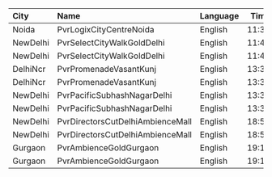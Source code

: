 | City     | Name                             | Language |  Time | Type             |  Price | Capacity | Booked |
| :------- | :------------------------------- | :------- | ----: | :--------------- | -----: | -------: | -----: |
| Noida    | PvrLogixCityCentreNoida          | English  | 11:35 | Classic          |   190₹ |       60 |      0 |
| NewDelhi | PvrSelectCityWalkGoldDelhi       | English  | 11:40 | PlatinumSuperior |   800₹ |        8 |      0 |
| NewDelhi | PvrSelectCityWalkGoldDelhi       | English  | 11:40 | Platinum         |   600₹ |       12 |      0 |
| DelhiNcr | PvrPromenadeVasantKunj           | English  | 13:30 | Classic          |   440₹ |       50 |     25 |
| DelhiNcr | PvrPromenadeVasantKunj           | English  | 13:30 | Prime            |   470₹ |       44 |     22 |
| NewDelhi | PvrPacificSubhashNagarDelhi      | English  | 13:35 | Prime            |   480₹ |       52 |      0 |
| NewDelhi | PvrPacificSubhashNagarDelhi      | English  | 13:35 | PrimePlus        |   480₹ |       18 |      2 |
| NewDelhi | PvrDirectorsCutDelhiAmbienceMall | English  | 18:55 | Platinum         | 1,000₹ |        9 |      4 |
| NewDelhi | PvrDirectorsCutDelhiAmbienceMall | English  | 18:55 | PlatinumSuperior | 1,200₹ |        3 |      3 |
| Gurgaon  | PvrAmbienceGoldGurgaon           | English  | 19:15 | PlatinumSuperior | 1,000₹ |        8 |      0 |
| Gurgaon  | PvrAmbienceGoldGurgaon           | English  | 19:15 | Platinum         |   800₹ |       14 |      0 |